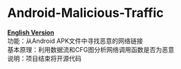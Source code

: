 # Android-Malicious-Traffic
[**English Version**](https://github.com/HeGaofeng/Android-Malicious-Traffic-by-Code-Analysis/blob/master/README-English.md)  
功能：从Android APK文件中寻找恶意的网络链接  
基本原理：利用数据流和CFG图分析网络调用函数是否为恶意  
说明：项目结束将开源代码
